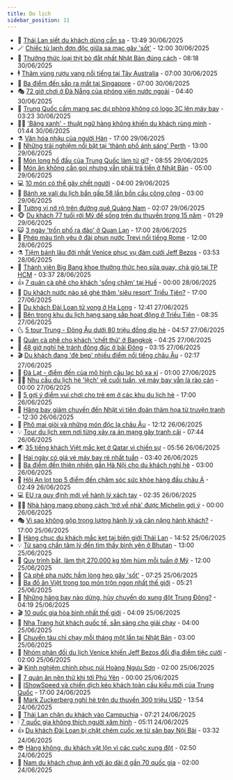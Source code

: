 ```yaml
---
title: Du lịch
sidebar_position: 11
---
```


<!-- vnexpress-du-lich:START -->
- 💂 [Thái Lan siết du khách dùng cần sa](https://vnexpress.net/thai-lan-siet-du-khach-dung-can-sa-4908263.html) - 13:49 30/06/2025
- 🪄 [Chiếc tủ lạnh đơn độc giữa sa mạc gây &#39;sốt&#39;](https://vnexpress.net/chiec-tu-lanh-don-doc-giua-sa-mac-gay-sot-4908235.html) - 12:00 30/06/2025
- 🦅 [Thưởng thức loại thịt bò đắt nhất Nhật Bản đúng cách](https://vnexpress.net/thuong-thuc-loai-thit-bo-dat-nhat-nhat-ban-dung-cach-4907843.html) - 08:18 30/06/2025
- 🕴 [Thăm vùng rượu vang nổi tiếng tại Tây Australia](https://vnexpress.net/tham-vung-ruou-vang-noi-tieng-tai-tay-australia-4908163.html) - 07:00 30/06/2025
- 👀 [Ba điểm đến sắp ra mắt tại Singapore](https://vnexpress.net/ba-diem-den-sap-ra-mat-tai-singapore-4907965.html) - 07:00 30/06/2025
- 🎭 [72 giờ chơi ở Đà Nẵng của phóng viên nước ngoài](https://vnexpress.net/72-gio-choi-o-da-nang-cua-phong-vien-nuoc-ngoai-4908023.html) - 04:40 30/06/2025
- 🦒 [Trung Quốc cấm mang sạc dự phòng không có logo 3C lên máy bay](https://vnexpress.net/trung-quoc-cam-mang-sac-du-phong-khong-co-logo-3c-len-may-bay-4907974.html) - 03:23 30/06/2025
- 👨‍🏫 [&#39;Băng xanh&#39; - thuật ngữ hàng không khiến du khách rùng mình](https://vnexpress.net/bang-xanh-thuat-ngu-hang-khong-khien-du-khach-rung-minh-4907852.html) - 01:44 30/06/2025
- ⚗️ [Văn hóa nhậu của người Hàn](https://vnexpress.net/van-hoa-nhau-cua-nguoi-han-4907102.html) - 17:00 29/06/2025
- 🥸 [Những trải nghiệm nổi bật tại &#39;thành phố ánh sáng&#39; Perth](https://vnexpress.net/nhung-trai-nghiem-noi-bat-tai-thanh-pho-anh-sang-perth-4907807.html) - 13:00 29/06/2025
- 🤠 [Món long hổ đấu của Trung Quốc làm từ gì?](https://vnexpress.net/mon-long-ho-dau-cua-trung-quoc-lam-tu-gi-4907745.html) - 08:55 29/06/2025
- 🚀 [Món ăn không cần gọi nhưng vẫn phải trả tiền ở Nhật Bản](https://vnexpress.net/mon-an-khong-can-goi-nhung-van-phai-tra-tien-o-nhat-ban-4907672.html) - 05:00 29/06/2025
- 💻 [10 món có thể gây chết người](https://vnexpress.net/10-mon-co-the-gay-chet-nguoi-4907443.html) - 04:00 29/06/2025
- 💼 [Bánh xe vali du lịch bẩn gấp 58 lần bồn cầu công cộng](https://vnexpress.net/banh-xe-vali-du-lich-ban-gap-58-lan-bon-cau-cong-cong-4907581.html) - 03:00 29/06/2025
- 🤡 [Tường vi nở rộ trên đường quê Quảng Nam](https://vnexpress.net/tuong-vi-no-ro-tren-duong-que-quang-nam-4907493.html) - 02:07 29/06/2025
- 🐵 [Du khách 77 tuổi rời Mỹ để sống trên du thuyền trong 15 năm](https://vnexpress.net/du-khach-77-tuoi-roi-my-de-song-tren-du-thuyen-trong-15-nam-4907318.html) - 01:29 29/06/2025
- 😺 [3 ngày &#39;trốn phố ra đảo&#39; ở Quan Lạn](https://vnexpress.net/3-ngay-tron-pho-ra-dao-o-quan-lan-4906805.html) - 17:00 28/06/2025
- 🌈 [Phép màu tình yêu ở đài phun nước Trevi nổi tiếng Rome](https://vnexpress.net/phep-mau-tinh-yeu-o-dai-phun-nuoc-trevi-noi-tieng-rome-4907470.html) - 12:00 28/06/2025
- ⚗️ [Tiệm bánh lâu đời nhất Venice phục vụ đám cưới Jeff Bezos](https://vnexpress.net/tiem-banh-lau-doi-nhat-venice-phuc-vu-dam-cuoi-jeff-bezos-4907054.html) - 03:53 28/06/2025
- 👀 [Thành viên Big Bang khoe thưởng thức heo sữa quay, chả giò tại TP HCM](https://vnexpress.net/thanh-vien-big-bang-khoe-thuong-thuc-heo-sua-quay-cha-gio-tai-tp-hcm-4907271.html) - 03:37 28/06/2025
- 👍 [7 quán cà phê cho khách &#39;sống chậm&#39; tại Huế](https://vnexpress.net/7-quan-ca-phe-cho-khach-song-cham-tai-hue-4906633.html) - 00:00 28/06/2025
- 💄 [Du khách nước nào sẽ ghé thăm &#39;siêu resort&#39; Triều Tiên?](https://vnexpress.net/du-khach-nuoc-nao-se-ghe-tham-sieu-resort-trieu-tien-4907122.html) - 17:00 27/06/2025
- 🥷 [Du khách Đài Loan tử vong ở Hạ Long](https://vnexpress.net/du-khach-dai-loan-tu-vong-o-ha-long-4907281.html) - 12:41 27/06/2025
- 📝 [Bên trong khu du lịch hạng sang sắp hoạt động ở Triều Tiên](https://vnexpress.net/ben-trong-khu-du-lich-hang-sang-sap-hoat-dong-o-trieu-tien-4906882.html) - 08:35 27/06/2025
- 🌜 [5 tour Trung - Đông Âu dưới 80 triệu đồng dịp hè](https://vnexpress.net/5-tour-trung-dong-au-duoi-80-trieu-dong-dip-he-4906169.html) - 04:57 27/06/2025
- 📝 [Quán cà phê cho khách &#39;chết thử&#39; ở Bangkok](https://vnexpress.net/quan-ca-phe-cho-khach-chet-thu-o-bangkok-4906916.html) - 04:25 27/06/2025
- 🧰 [48 giờ nghỉ hè tránh đông đúc ở bãi Đông](https://vnexpress.net/48-gio-nghi-he-tranh-dong-duc-o-bai-dong-4904604.html) - 03:15 27/06/2025
- 🎬 [Du khách đang &#39;đè bẹp&#39; nhiều điểm nổi tiếng châu Âu](https://vnexpress.net/du-khach-dang-de-bep-nhieu-diem-noi-tieng-chau-au-4906875.html) - 02:17 27/06/2025
- 🧐 [Đà Lạt - điểm đến của mô hình câu lạc bộ xa xỉ](https://vnexpress.net/da-lat-diem-den-cua-mo-hinh-cau-lac-bo-xa-xi-4906674.html) - 01:00 27/06/2025
- 👨‍🏫 [Nhu cầu du lịch hè &#39;lệch&#39; về cuối tuần, vé máy bay vẫn là rào cản](https://vnexpress.net/nhu-cau-du-lich-he-lech-ve-cuoi-tuan-ve-may-bay-van-la-rao-can-4906217.html) - 00:00 27/06/2025
- 🦣 [5 gợi ý điểm vui chơi cho trẻ em ở các khu du lịch hè](https://vnexpress.net/5-goi-y-diem-vui-choi-cho-tre-em-o-cac-khu-du-lich-he-4903112.html) - 17:00 26/06/2025
- 🌋 [Hãng bay giảm chuyến đến Nhật vì tiên đoán thảm họa từ truyện tranh](https://vnexpress.net/hang-bay-giam-chuyen-den-nhat-vi-tien-doan-tham-hoa-tu-truyen-tranh-4906512.html) - 12:30 26/06/2025
- 🦄 [Phô mai giòi và những món độc lạ châu Âu](https://vnexpress.net/pho-mai-gioi-va-nhung-mon-doc-la-chau-au-4906503.html) - 12:12 26/06/2025
- 💡 [Tour du lịch xem nơi từng xảy ra án mạng gây tranh cãi](https://vnexpress.net/tour-du-lich-xem-noi-tung-xay-ra-an-mang-gay-tranh-cai-4906461.html) - 07:44 26/06/2025
- 🌏 [35 tiếng khách Việt mắc kẹt ở Qatar vì chiến sự](https://vnexpress.net/35-tieng-khach-viet-mac-ket-o-qatar-vi-chien-su-4906391.html) - 05:56 26/06/2025
- 💂 [Hai ngày có giá vé máy bay rẻ nhất tuần](https://vnexpress.net/hai-ngay-co-gia-ve-may-bay-re-nhat-tuan-4906422.html) - 03:40 26/06/2025
- 🤩 [Ba điểm đến thiên nhiên gần Hà Nội cho du khách nghỉ hè](https://vnexpress.net/ba-diem-den-thien-nhien-gan-ha-noi-cho-du-khach-nghi-he-4905410.html) - 03:00 26/06/2025
- 💪 [Hội An lọt top 5 điểm đến chăm sóc sức khỏe hàng đầu châu Á](https://vnexpress.net/hoi-an-lot-top-5-diem-den-cham-soc-suc-khoe-hang-dau-chau-a-4906152.html) - 02:49 26/06/2025
- 💻 [EU ra quy định mới về hành lý xách tay](https://vnexpress.net/eu-ra-quy-dinh-moi-ve-hanh-ly-xach-tay-4906375.html) - 02:35 26/06/2025
- 🧑‍💻 [Nhà hàng mang phong cách &#39;trở về nhà&#39; được Michelin gợi ý](https://vnexpress.net/nha-hang-mang-phong-cach-tro-ve-nha-duoc-michelin-goi-y-4905674.html) - 00:00 26/06/2025
- 🎭 [Vì sao không gộp trọng lượng hành lý và cân nặng hành khách?](https://vnexpress.net/vi-sao-khong-gop-trong-luong-hanh-ly-va-can-nang-hanh-khach-4898637.html) - 17:00 25/06/2025
- 🧐 [Hàng chục du khách mắc kẹt tại biên giới Thái Lan](https://vnexpress.net/hang-chuc-du-khach-mac-ket-tai-bien-gioi-thai-lan-4906283.html) - 14:52 25/06/2025
- 💡 [Từ sang chấn tâm lý đến tìm thấy bình yên ở Bhutan](https://vnexpress.net/tu-sang-chan-tam-ly-den-tim-thay-binh-yen-o-bhutan-4906067.html) - 13:00 25/06/2025
- 🌊 [Quy trình bắt, làm thịt 270.000 kg tôm hùm mỗi tuần ở Mỹ](https://vnexpress.net/quy-trinh-bat-lam-thit-270-000-kg-tom-hum-moi-tuan-o-my-4903616.html) - 12:00 25/06/2025
- 🎃 [Cà phê pha nước hầm lòng heo gây &#39;sốt&#39;](https://vnexpress.net/ca-phe-pha-nuoc-ham-long-heo-gay-sot-4906026.html) - 07:25 25/06/2025
- 🧠 [Ba đồ ăn Việt trong top món trộn ngon nhất thế giới](https://vnexpress.net/ba-do-an-viet-trong-top-mon-tron-ngon-nhat-the-gioi-4905963.html) - 05:21 25/06/2025
- 💄 [Những hãng bay nào dừng, hủy chuyến do xung đột Trung Đông?](https://vnexpress.net/nhung-hang-bay-nao-dung-huy-chuyen-do-xung-dot-trung-dong-4905921.html) - 04:19 25/06/2025
- 🎬 [10 quốc gia hòa bình nhất thế giới](https://vnexpress.net/10-quoc-gia-hoa-binh-nhat-the-gioi-4905958.html) - 04:09 25/06/2025
- 🐻 [Nha Trang hút khách quốc tế, sẵn sàng cho giải chạy](https://vnexpress.net/nha-trang-hut-khach-quoc-te-san-sang-cho-giai-chay-4905584.html) - 04:00 25/06/2025
- 🌝 [Chuyến tàu chỉ chạy mỗi tháng một lần tại Nhật Bản](https://vnexpress.net/chuyen-tau-chi-chay-moi-thang-mot-lan-tai-nhat-ban-4905662.html) - 03:00 25/06/2025
- 🤩 [Nhóm phản đối du lịch Venice khiến Jeff Bezos đổi địa điểm tiệc cưới](https://vnexpress.net/nhom-phan-doi-du-lich-venice-khien-jeff-bezos-doi-dia-diem-tiec-cuoi-4905885.html) - 02:00 25/06/2025
- 🎬 [Kinh nghiệm chinh phục núi Hoàng Ngưu Sơn](https://vnexpress.net/kinh-nghiem-chinh-phuc-nui-hoang-nguu-son-4905788.html) - 02:00 25/06/2025
- 🦩 [7 quán ăn nên thử khi tới Phú Yên](https://vnexpress.net/7-quan-an-nen-thu-khi-toi-phu-yen-4905671.html) - 00:00 25/06/2025
- 🦍 [IShowSpeed và chiến dịch kéo khách toàn cầu kiểu mới của Trung Quốc](https://vnexpress.net/ishowspeed-va-chien-dich-keo-khach-toan-cau-kieu-moi-cua-trung-quoc-4905739.html) - 17:00 24/06/2025
- 👀 [Mark Zuckerberg nghỉ hè trên du thuyền 300 triệu USD](https://vnexpress.net/mark-zuckerberg-nghi-he-tren-du-thuyen-300-trieu-usd-4905168.html) - 13:54 24/06/2025
- 🧰 [Thái Lan chặn du khách vào Campuchia](https://vnexpress.net/thai-lan-chan-du-khach-vao-campuchia-4905577.html) - 07:21 24/06/2025
- 🕯 [7 quốc gia không thích người xăm hình](https://vnexpress.net/7-quoc-gia-khong-thich-nguoi-xam-hinh-4905538.html) - 05:11 24/06/2025
- 👍 [Du khách Đài Loan bị chặt chém cuốc xe từ sân bay Nội Bài](https://vnexpress.net/du-khach-dai-loan-bi-chat-chem-cuoc-xe-tu-san-bay-noi-bai-4905427.html) - 03:32 24/06/2025
- 😎 [Hàng không, du khách vật lộn vì các cuộc xung đột](https://vnexpress.net/hang-khong-du-khach-vat-lon-vi-cac-cuoc-xung-dot-4905395.html) - 02:50 24/06/2025
- 🐘 [Nam du khách chụp ảnh với áo dài ở gần 70 quốc gia](https://vnexpress.net/nam-du-khach-chup-anh-voi-ao-dai-o-gan-70-quoc-gia-4904001.html) - 02:00 24/06/2025<!-- vnexpress-du-lich:END -->
